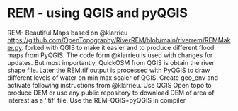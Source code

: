 # REM - using QGIS and pyQGIS
REM- Beautiful Maps based on @klarrieu https://github.com/OpenTopography/RiverREM/blob/main/riverrem/REMMaker.py. forked with QGIS to make it easier and to produce different flood maps from PyQGIS. The code form @klarrieu is used with changes for updates. But most importantly, QuickOSM from QGIS is obtain the river shape file. Later the REM.tif output is processed with PyQGIS to draw different levels of water on min max scaler of QGIS. Create geo_env and activate following instructions from @klarrieu. Use QGIS Open topo to produce DEM or use any public repository to download DEM of area of interest as a '.tif' file. Use the REM-QGIS+pyQGIS in compiler
